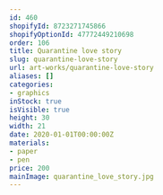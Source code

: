 ```yaml
---
id: 460
shopifyId: 8723271745866
shopifyOptionId: 47772449210698
order: 106
title: Quarantine love story
slug: quarantine-love-story
url: art-works/quarantine-love-story
aliases: []
categories:
- graphics
inStock: true
isVisible: true
height: 30
width: 21
date: 2020-01-01T00:00:00Z
materials:
- paper
- pen
price: 200
mainImage: quarantine_love_story.jpg
---
```

